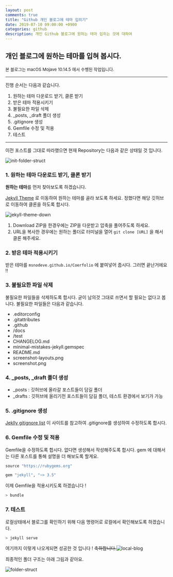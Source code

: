 ```yaml
---
layout: post
comments: true
title: "Github 개인 블로그에 테마 입히기"
date: 2019-07-10 09:00:00 +0900
categories: github
description: 개인 Github 블로그에 원하는 테마 입히는 것에 대하여
---
```


## 개인 블로그에 원하는 테마를 입혀 봅시다.

<font size="2em">본 블로그는 macOS Mojave 10.14.5 에서 수행된 작업입니다.</font>

***

진행 순서는 다음과 같습니다.

1. 원하는 테마 다운로드 받기, 클론 받기
3. 받은 테마 적용시키기
4. 불필요한 파일 삭제
4. _posts, _draft 폴더 생성
5. .gitignore 생성
6. Gemfile 수정 및 적용
7. 테스트

***

이전 포스트를 그대로 따라했으면 현재 Repository는 다음과 같은 상태일 것 입니다.

![init-folder-struct]({{site.static_url}}/img/github/github-blog/init-folder-struct.png)

### 1.  원하는 테마 다운로드 받기, 클론 받기

**원하는 테마**를 먼저 찾아보도록 하겠습니다.

[Jekyll Theme](http://jekyllthemes.org/) 로 이동하여 원하는 테마를 골라 보도록 하세요. 정했다면 해당 깃허브로 이동하여 클론을 하도록 합시다.

![jekyll-theme-down]({{site.static_url}}/img/github/github-blog/jekyll-theme-down.png)

1. Download ZIP을 한경우에는 ZIP을 다운받고 압축을 풀어주도록 하세요.
2. URL을 복사한 경우에는 원하는 폴더로 터미널을 열어 `git clone [URL]` 을 해서 클론 해주세요.



### 2. 받은 테마 적용시키기

받은 테마를 `msnodeve.github.io/Coerfolio` 에 붙여넣어 줍시다. 그러면 끝난거에요 !!



### 3. 불필요한 파일 삭제

불필요한 파일들을 삭제하도록 합시다. 굳이 남의것 그대로 쓰면서 할 필요는 없다고 봅니다. 불필요한 파일들은 다음과 같습니다.

- .editorconfig
- .gitattributes
- .github
- /docs
- /test
- CHANGELOG.md
- minimal-mistakes-jekyll.gemspec
- README.md
- screenshot-layouts.png
- screenshot.png



### 4. _posts, _draft 폴더 생성

- _posts : 깃허브에 올라갈 포스트들이 담길 폴더
- _drafts : 깃허브에 올리기전 포스트들이 담길 폴더, 테스트 환경에서 보기가 가능



### 5. .gitignore 생성

[Jeklly gitignore list](https://gist.github.com/bradonomics/cf5984b6799da7fdfafd) 이 사이트를 참고하여 .gitignore를 생성하여 수정하도록 합시다.



### 6. Gemfile 수정 및 적용

Gemfile을 수정하도록 합시다. 없다면 생성해서 작성해주도록 합시다. gem 에 대해서는 다른 포스트를 통해 설명을 더 해보도록 할게요.

```ruby
source "https://rubygems.org"

gem "jekyll", "~> 3.5"
```

이제 Gemfile을 적용시키도록 하겠습니다 !

``` bash
> bundle
```



### 7. 테스트

로컬상태에서 블로그를 확인하기 위해 다음 명령어로 로컬에서 확인해보도록 하겠습니다.

```bash
> jekyll serve
```

여기까지 이렇게 나오게되면 성공한 것 입니다 ! <del>축하합니다.</del>![local-blog]({{site.static_url}}/img/github/github-blog/local-blog.png)



최종적인  폴더 구조는 아래 그림과 같아요.

![folder-struct]({{site.static_url}}/img/github/github-blog/folder-struct.png)